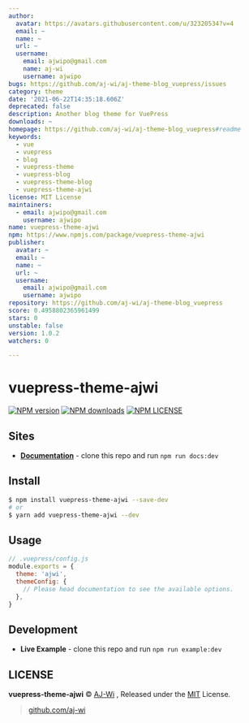 ```yaml
---
author:
  avatar: https://avatars.githubusercontent.com/u/32320534?v=4
  email: ~
  name: ~
  url: ~
  username:
    email: ajwipo@gmail.com
    name: aj-wi
    username: ajwipo
bugs: https://github.com/aj-wi/aj-theme-blog_vuepress/issues
category: theme
date: '2021-06-22T14:35:18.606Z'
deprecated: false
description: Another blog theme for VuePress
downloads: ~
homepage: https://github.com/aj-wi/aj-theme-blog_vuepress#readme
keywords:
  - vue
  - vuepress
  - blog
  - vuepress-theme
  - vuepress-blog
  - vuepress-theme-blog
  - vuepress-theme-ajwi
license: MIT License
maintainers:
  - email: ajwipo@gmail.com
    username: ajwipo
name: vuepress-theme-ajwi
npm: https://www.npmjs.com/package/vuepress-theme-ajwi
publisher:
  avatar: ~
  email: ~
  name: ~
  url: ~
  username:
    email: ajwipo@gmail.com
    username: ajwipo
repository: https://github.com/aj-wi/aj-theme-blog_vuepress
score: 0.4958802365961499
stars: 0
unstable: false
version: 1.0.2
watchers: 0

---
```


# vuepress-theme-ajwi

[![NPM version](https://badgen.net/npm/v/vuepress-theme-ajwi)](https://www.npmjs.com/package/vuepress-theme-ajwi) [![NPM downloads](https://badgen.net/npm/dm/vuepress-theme-ajwi)](https://www.npmjs.com/package/vuepress-theme-ajwi)
[![NPM LICENSE](https://badgen.net/npm/license/@vuepress/theme-blog)](https://github.com/AJ-Wi/AJ-theme-blog_vuepress/blob/master/LICENSE)

## Sites

- **[Documentation](https://ajwi.github.io/aj-theme-blog_vuepress)** - clone this repo and run `npm run docs:dev`

## Install

```bash
$ npm install vuepress-theme-ajwi --save-dev
# or
$ yarn add vuepress-theme-ajwi --dev
```

## Usage

```js
// .vuepress/config.js
module.exports = {
  theme: 'ajwi',
  themeConfig: {
    // Please head documentation to see the available options.
  },
}
```

## Development

- **Live Example** - clone this repo and run `npm run example:dev`

## LICENSE

**vuepress-theme-ajwi** © [AJ-Wi](https://github.com/AJ-Wi) , Released under the [MIT](./LICENSE) License.<br>

> [github.com/aj-wi](https://github.com/aj-wi)
